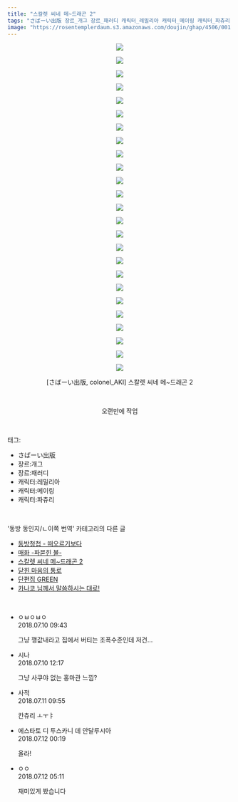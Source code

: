 ```yaml
---
title: "스칼렛 씨네 메~드래곤 2"
tags: "さばーい出版 장르_개그 장르_패러디 캐릭터_레밀리아 캐릭터_메이링 캐릭터_파츄리 colonel_aki 동방_동인지／ㄴ이쪽_번역"
image: "https://rosentemplerdaum.s3.amazonaws.com/doujin/ghap/4506/001.jpg"
---
```

<div class="article">
<p style="text-align: center; clear: none; float: none;"><img src="{{ site.imgserver10 }}/ghap/4506/001.jpg"/></p>
<p style="text-align: center; clear: none; float: none;"><img src="{{ site.imgserver10 }}/ghap/4506/002.jpg"/></p>
<p style="text-align: center; clear: none; float: none;"><img src="{{ site.imgserver10 }}/ghap/4506/003.jpg"/></p>
<p style="text-align: center; clear: none; float: none;"><img src="{{ site.imgserver10 }}/ghap/4506/004.jpg"/></p>
<p style="text-align: center; clear: none; float: none;"><img src="{{ site.imgserver10 }}/ghap/4506/005.jpg"/></p>
<p style="text-align: center; clear: none; float: none;"><img src="{{ site.imgserver10 }}/ghap/4506/006.jpg"/></p>
<p style="text-align: center; clear: none; float: none;"><img src="{{ site.imgserver10 }}/ghap/4506/007.jpg"/></p>
<p style="text-align: center; clear: none; float: none;"><img src="{{ site.imgserver10 }}/ghap/4506/008.jpg"/></p>
<p style="text-align: center; clear: none; float: none;"><img src="{{ site.imgserver10 }}/ghap/4506/009.jpg"/></p>
<p style="text-align: center; clear: none; float: none;"><img src="{{ site.imgserver10 }}/ghap/4506/010.jpg"/></p>
<p style="text-align: center; clear: none; float: none;"><img src="{{ site.imgserver10 }}/ghap/4506/011.jpg"/></p>
<p style="text-align: center; clear: none; float: none;"><img src="{{ site.imgserver10 }}/ghap/4506/012.jpg"/></p>
<p style="text-align: center; clear: none; float: none;"><img src="{{ site.imgserver10 }}/ghap/4506/013.jpg"/></p>
<p style="text-align: center; clear: none; float: none;"><img src="{{ site.imgserver10 }}/ghap/4506/014.jpg"/></p>
<p style="text-align: center; clear: none; float: none;"><img src="{{ site.imgserver10 }}/ghap/4506/015.jpg"/></p>
<p style="text-align: center; clear: none; float: none;"><img src="{{ site.imgserver10 }}/ghap/4506/016.jpg"/></p>
<p style="text-align: center; clear: none; float: none;"><img src="{{ site.imgserver10 }}/ghap/4506/017.jpg"/></p>
<p style="text-align: center; clear: none; float: none;"><img src="{{ site.imgserver10 }}/ghap/4506/018.jpg"/></p>
<p style="text-align: center; clear: none; float: none;"><img src="{{ site.imgserver10 }}/ghap/4506/019.jpg"/></p>
<p style="text-align: center; clear: none; float: none;"><img src="{{ site.imgserver10 }}/ghap/4506/020.jpg"/></p>
<p style="text-align: center; clear: none; float: none;"><img src="{{ site.imgserver10 }}/ghap/4506/021.jpg"/></p>
<p style="text-align: center; clear: none; float: none;"><img src="{{ site.imgserver10 }}/ghap/4506/022.jpg"/></p>
<p style="text-align: center; clear: none; float: none;"><img src="{{ site.imgserver10 }}/ghap/4506/023.jpg"/></p>
<p style="text-align: center; clear: none; float: none;"><img src="{{ site.imgserver10 }}/ghap/4506/024.gif"/></p>
<p style="text-align: center; clear: none; float: none;"><img src="{{ site.imgserver10 }}/ghap/4506/025.jpg"/></p>
<p style="text-align: center; clear: none; float: none;">[さばーい出版, colonel_AKI] 스칼렛 씨네 메~드래곤 2</p>
<p style="text-align: center; clear: none; float: none;"><br/></p>
<p style="text-align: center; clear: none; float: none;">오랜만에 작업</p>
</div><br/>
<div class="tagTrail">
<p>태그: </p>
<ul>
<li>さばーい出版</li>
<li>장르:개그</li>
<li>장르:패러디</li>
<li>캐릭터:레밀리아</li>
<li>캐릭터:메이링</li>
<li>캐릭터:파츄리</li>
</ul>
</div><br/>
<div class="another">
<p>'동방 동인지/ㄴ이쪽 번역' 카테고리의 다른 글</p>
<ul>
<li><a href="/ghap_4533">동방청첩 - 떠오르기보다</a></li>
<li><a href="/ghap_4515">매화 -파묻힌 불-</a></li>
<li><a href="/ghap_4506">스칼렛 씨네 메~드래곤 2</a></li>
<li><a href="/ghap_4476">닫힌 마음의 통로</a></li>
<li><a href="/ghap_4115">단편집 GREEN</a></li>
<li><a href="/ghap_4396">카나코 님께서 말씀하시는 대로!</a></li>
</ul>
</div><br/>
<div class="cb_module cb_fluid">
<div class="cb_wrt cb_profile">
<div class="comment">
<ul>
<li class="cb_thumb_off" id="comment15283252">
<div class="cb_comment_area">
<div class="cb_info_area">
<div class="cb_section">
<span class="cb_nick_name">ㅇㅂㅇㅂㅇ</span>
</div>
<div class="cb_section">
<span class="cb_date">2018.07.10 09:43 </span>
</div>
</div>
<div class="cb_dsc_comment">
<p class="cb_dsc">
											그냥 깽값내라고 집에서 버티는 조폭수준인데 저건...
										</p>
</div>
</div></li>
<li class="cb_thumb_off" id="comment15283369">
<div class="cb_comment_area">
<div class="cb_info_area">
<div class="cb_section">
<span class="cb_nick_name">시나</span>
</div>
<div class="cb_section">
<span class="cb_date">2018.07.10 12:17 </span>
</div>
</div>
<div class="cb_dsc_comment">
<p class="cb_dsc">
											그냥 사쿠야 없는 홍마관 느낌?
										</p>
</div>
</div></li>
<li class="cb_thumb_off" id="comment15283953">
<div class="cb_comment_area">
<div class="cb_info_area">
<div class="cb_section">
<span class="cb_nick_name">사적</span>
</div>
<div class="cb_section">
<span class="cb_date">2018.07.11 09:55 </span>
</div>
</div>
<div class="cb_dsc_comment">
<p class="cb_dsc">
											칸츄리 ㅗㅜㅑ
										</p>
</div>
</div></li>
<li class="cb_thumb_off" id="comment15284383">
<div class="cb_comment_area">
<div class="cb_info_area">
<div class="cb_section">
<span class="cb_nick_name">에스타토 디 투스카니 데 안달루시아</span>
</div>
<div class="cb_section">
<span class="cb_date">2018.07.12 00:19 </span>
</div>
</div>
<div class="cb_dsc_comment">
<p class="cb_dsc">
											올라!
										</p>
</div>
</div></li>
<li class="cb_thumb_off" id="comment15284605">
<div class="cb_comment_area">
<div class="cb_info_area">
<div class="cb_section">
<span class="cb_nick_name">ㅇㅇ</span>
</div>
<div class="cb_section">
<span class="cb_date">2018.07.12 05:11 </span>
</div>
</div>
<div class="cb_dsc_comment">
<p class="cb_dsc">
											재미있게 봤습니다
										</p>
</div>
</div></li>
</ul>
</div>
</div><!-- commentList close -->
</div><br/>
